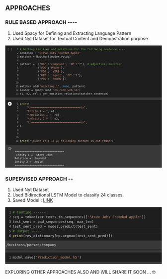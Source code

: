 ## APPROACHES 


### RULE BASED APPROACH ----
  1. Used Spacy for Defining and Extracting Language Pattern
  2. Used Nyt Dataset for Textual Content and Demonstration purpose


![Rule Based Solution Image](reports/figures/rule_based_solution.png?raw=True "Rule_Based_Solution")
 
### SUPERVISED APPROACH --
  1. Used Nyt Dataset
  2. Used Bidirectional LSTM Model to classify 24 classes.
  3. Saved Model : [LINK](https://drive.google.com/file/d/1o5OC6fXJSxxn0-ii7mrQlvATAOS9gWwK/view?usp=sharing.)


![Superwised Solution Image](reports/figures/superwised_solution.png "Supervised Approach Solution")



EXPLORING OTHER APPROACHES ALSO AND WILL SHARE IT SOON ...  🤓
